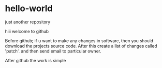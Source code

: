 # hello-world
just another repository


hiii welcome to github



Before github;
if u want to make any changes in software, then you should download the projects source code. After this create a list of changes called 'patch'. and then send email to particular owner.


After github the work is simple
